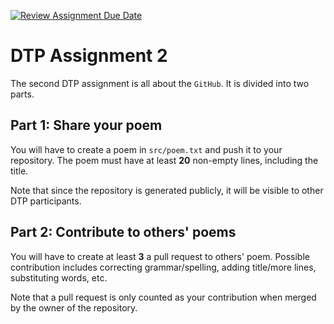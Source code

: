 [![Review Assignment Due Date](https://classroom.github.com/assets/deadline-readme-button-24ddc0f5d75046c5622901739e7c5dd533143b0c8e959d652212380cedb1ea36.svg)](https://classroom.github.com/a/pynun8SG)
# DTP Assignment 2

The second DTP assignment is all about the `GitHub`. It is divided into two parts.

## Part 1: Share your poem
You will have to create a poem in `src/poem.txt` and push it to your repository. The poem must have at least **20** non-empty lines, including the title.

Note that since the repository is generated publicly, it will be visible to other DTP participants.

## Part 2: Contribute to others' poems
You will have to create at least **3** a pull request to others' poem. Possible contribution includes correcting grammar/spelling, adding title/more lines, substituting words, etc.

Note that a pull request is only counted as your contribution when merged by the owner of the repository.
